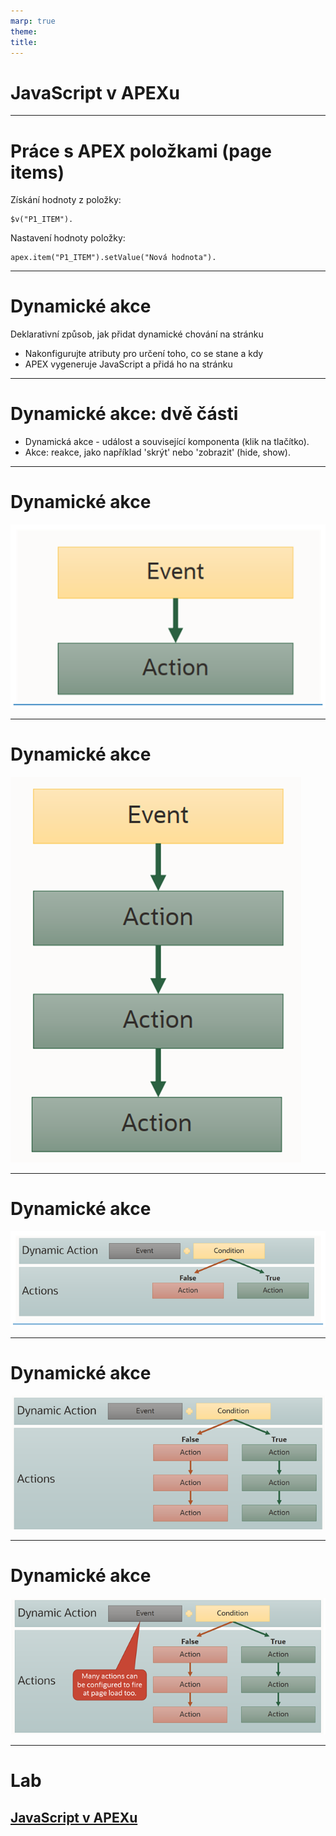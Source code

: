 ```yaml
---
marp: true
theme: 
title:
---
```

# JavaScript v APEXu

---
# Práce s APEX položkami (page items)

Získání hodnoty z položky: 
``` 
$v("P1_ITEM").
```
Nastavení hodnoty položky:
``` 
apex.item("P1_ITEM").setValue("Nová hodnota").
``` 

---
# Dynamické akce 

Deklarativní způsob, jak přidat dynamické chování na stránku
* Nakonfigurujte atributy pro určení toho, co se stane a kdy
* APEX vygeneruje JavaScript a přidá ho na stránku

---
# Dynamické akce: dvě části
* Dynamická akce - událost a související komponenta (klik na tlačítko).  
* Akce: reakce, jako například 'skrýt' nebo 'zobrazit' (hide, show).

--- 
# Dynamické akce
![alt text](image.png)

---

# Dynamické akce
![alt text](image-2.png)

---
# Dynamické akce
![alt text](image-3.png)

---
# Dynamické akce
![alt text](image-5.png)

---
# Dynamické akce 
![alt text](image-6.png)

---
# Lab 
[JavaScript v APEXu](../../labs/javascript/labs_javascript_in_APEX.MD)
---